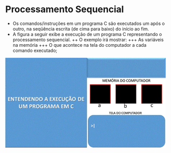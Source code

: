 # Processamento Sequencial
+ Os comandos/instruções em um programa C são executados um após o outro, na seqüência escrita (de cima para baixo) do início ao fim. 
+ A figura a seguir exibe a execução de um programa C representando o processamento sequencial.
++ O exemplo irá mostrar:
+++ As variáveis na memória
+++ O que acontece na tela do computador a cada comando executado;

![programa](/markdowns/ExecucaoProgramac70.gif)
